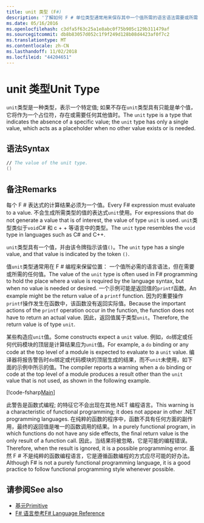 ```yaml
---
title: unit 类型 (F#)
description: '了解如何 F # 单位类型通常用来保存其中一个值所需的语言语法需要或所需的任何值时的位置。'
ms.date: 05/16/2016
ms.openlocfilehash: c3dfa5f63c25a1e8abc0f75b905c129b311479af
ms.sourcegitcommit: db8b83057d052c1f9f249d128b08d4423af0f7c2
ms.translationtype: MT
ms.contentlocale: zh-CN
ms.lasthandoff: 11/02/2018
ms.locfileid: "44204651"
---
```

# <a name="unit-type"></a><span data-ttu-id="5e5d8-103">unit 类型</span><span class="sxs-lookup"><span data-stu-id="5e5d8-103">Unit Type</span></span>

<span data-ttu-id="5e5d8-104">`unit`类型是一种类型，表示一个特定值; 如果不存在`unit`类型具有只能是单个值，它将作为一个占位符，存在或需要任何其他值时。</span><span class="sxs-lookup"><span data-stu-id="5e5d8-104">The `unit` type is a type that indicates the absence of a specific value; the `unit` type has only a single value, which acts as a placeholder when no other value exists or is needed.</span></span>

## <a name="syntax"></a><span data-ttu-id="5e5d8-105">语法</span><span class="sxs-lookup"><span data-stu-id="5e5d8-105">Syntax</span></span>

```fsharp
// The value of the unit type.
()
```

## <a name="remarks"></a><span data-ttu-id="5e5d8-106">备注</span><span class="sxs-lookup"><span data-stu-id="5e5d8-106">Remarks</span></span>

<span data-ttu-id="5e5d8-107">每个 F # 表达式的计算结果必须为一个值。</span><span class="sxs-lookup"><span data-stu-id="5e5d8-107">Every F# expression must evaluate to a value.</span></span> <span data-ttu-id="5e5d8-108">不会生成所需类型的值的表达式`unit`使用。</span><span class="sxs-lookup"><span data-stu-id="5e5d8-108">For expressions that do not generate a value that is of interest, the value of type `unit` is used.</span></span> <span data-ttu-id="5e5d8-109">`unit`类型类似于`void`C# 和 c + + 等语言中的类型。</span><span class="sxs-lookup"><span data-stu-id="5e5d8-109">The `unit` type resembles the `void` type in languages such as C# and C++.</span></span>

<span data-ttu-id="5e5d8-110">`unit`类型具有一个值，并由该令牌指示该值`()`。</span><span class="sxs-lookup"><span data-stu-id="5e5d8-110">The `unit` type has a single value, and that value is indicated by the token `()`.</span></span>

<span data-ttu-id="5e5d8-111">值`unit`类型通常用在 F # 编程来保留位置： 一个值所必需的语言语法，但在需要或所需的任何值。</span><span class="sxs-lookup"><span data-stu-id="5e5d8-111">The value of the `unit` type is often used in F# programming to hold the place where a value is required by the language syntax, but when no value is needed or desired.</span></span> <span data-ttu-id="5e5d8-112">一个示例可能是返回值的`printf`函数。</span><span class="sxs-lookup"><span data-stu-id="5e5d8-112">An example might be the return value of a `printf` function.</span></span> <span data-ttu-id="5e5d8-113">因为的重要操作`printf`操作发生在函数中，该函数没有返回实际值。</span><span class="sxs-lookup"><span data-stu-id="5e5d8-113">Because the important actions of the `printf` operation occur in the function, the function does not have to return an actual value.</span></span> <span data-ttu-id="5e5d8-114">因此，返回值属于类型`unit`。</span><span class="sxs-lookup"><span data-stu-id="5e5d8-114">Therefore, the return value is of type `unit`.</span></span>

<span data-ttu-id="5e5d8-115">某些构造应`unit`值。</span><span class="sxs-lookup"><span data-stu-id="5e5d8-115">Some constructs expect a `unit` value.</span></span> <span data-ttu-id="5e5d8-116">例如，`do`绑定或任何代码模块的顶层是计算结果应为`unit`值。</span><span class="sxs-lookup"><span data-stu-id="5e5d8-116">For example, a `do` binding or any code at the top level of a module is expected to evaluate to a `unit` value.</span></span> <span data-ttu-id="5e5d8-117">编译器将报告警告时`do`绑定或代码模块的顶层生成的结果，而不`unit`未使用，如下面的示例中所示的值。</span><span class="sxs-lookup"><span data-stu-id="5e5d8-117">The compiler reports a warning when a `do` binding or code at the top level of a module produces a result other than the `unit` value that is not used, as shown in the following example.</span></span>

[!code-fsharp[Main](../../../samples/snippets/fsharp/lang-ref-1/snippet901.fs)]

<span data-ttu-id="5e5d8-118">此警告是函数式编程; 的特征它不会出现在其他.NET 编程语言。</span><span class="sxs-lookup"><span data-stu-id="5e5d8-118">This warning is a characteristic of functional programming; it does not appear in other .NET programming languages.</span></span> <span data-ttu-id="5e5d8-119">在纯粹的函数的程序中，函数不具有任何方面的副作用，最终的返回值是唯一的函数调用的结果。</span><span class="sxs-lookup"><span data-stu-id="5e5d8-119">In a purely functional program, in which functions do not have any side effects, the final return value is the only result of a function call.</span></span> <span data-ttu-id="5e5d8-120">因此，当结果将被忽略，它是可能的编程错误。</span><span class="sxs-lookup"><span data-stu-id="5e5d8-120">Therefore, when the result is ignored, it is a possible programming error.</span></span> <span data-ttu-id="5e5d8-121">虽然 F # 不是纯粹的函数编程语言，它是遵循函数编程的方式应尽可能的好办法。</span><span class="sxs-lookup"><span data-stu-id="5e5d8-121">Although F# is not a purely functional programming language, it is a good practice to follow functional programming style whenever possible.</span></span>

## <a name="see-also"></a><span data-ttu-id="5e5d8-122">请参阅</span><span class="sxs-lookup"><span data-stu-id="5e5d8-122">See also</span></span>

- [<span data-ttu-id="5e5d8-123">基元</span><span class="sxs-lookup"><span data-stu-id="5e5d8-123">Primitive</span></span>](primitive-types.md)
- [<span data-ttu-id="5e5d8-124">F# 语言参考</span><span class="sxs-lookup"><span data-stu-id="5e5d8-124">F# Language Reference</span></span>](index.md)

